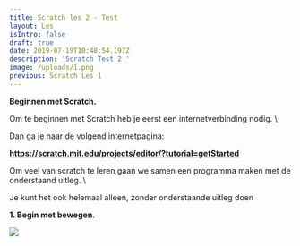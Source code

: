 ```yaml
---
title: Scratch les 2 - Test
layout: Les
isIntro: false
draft: true
date: 2019-07-19T10:48:54.197Z
description: 'Scratch Test 2 '
image: /uploads/1.png
previous: Scratch Les 1
---
```

**Beginnen met Scratch.**

Om te beginnen met Scratch heb je eerst een internetverbinding nodig. \

Dan ga je naar de volgend internetpagina:

**https://scratch.mit.edu/projects/editor/?tutorial=getStarted**

Om veel van scratch te leren gaan we samen een programma maken met de onderstaand uitleg. \

Je kunt het ook helemaal alleen, zonder onderstaande uitleg doen

**1.	Begin met bewegen**.

![](/uploads/screen-shot-01-01-19-at-01.42-pm.png)
